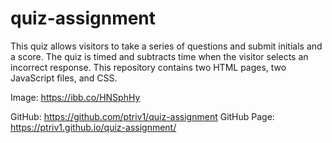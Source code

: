 # quiz-assignment

This quiz allows visitors to take a series of questions and submit initials and a score.  The quiz is timed and subtracts time when the visitor selects an incorrect response.  This repository contains two HTML pages, two JavaScript files, and CSS.  

Image: https://ibb.co/HNSphHy

GitHub: https://github.com/ptriv1/quiz-assignment
GitHub Page: https://ptriv1.github.io/quiz-assignment/